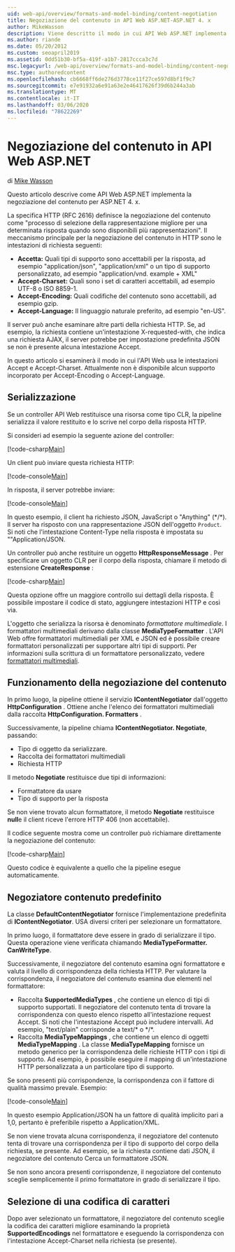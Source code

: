 ```yaml
---
uid: web-api/overview/formats-and-model-binding/content-negotiation
title: Negoziazione del contenuto in API Web ASP.NET-ASP.NET 4. x
author: MikeWasson
description: Viene descritto il modo in cui API Web ASP.NET implementa la negoziazione del contenuto HTTP per ASP.NET 4. x.
ms.author: riande
ms.date: 05/20/2012
ms.custom: seoapril2019
ms.assetid: 0dd51b30-bf5a-419f-a1b7-2817ccca3c7d
msc.legacyurl: /web-api/overview/formats-and-model-binding/content-negotiation
msc.type: authoredcontent
ms.openlocfilehash: cb6668ff6de276d3778ce11f27ce597d8bf1f9c7
ms.sourcegitcommit: e7e91932a6e91a63e2e46417626f39d6b244a3ab
ms.translationtype: MT
ms.contentlocale: it-IT
ms.lasthandoff: 03/06/2020
ms.locfileid: "78622269"
---
```

# <a name="content-negotiation-in-aspnet-web-api"></a>Negoziazione del contenuto in API Web ASP.NET

di [Mike Wasson](https://github.com/MikeWasson)

Questo articolo descrive come API Web ASP.NET implementa la negoziazione del contenuto per ASP.NET 4. x.

La specifica HTTP (RFC 2616) definisce la negoziazione del contenuto come "processo di selezione della rappresentazione migliore per una determinata risposta quando sono disponibili più rappresentazioni". Il meccanismo principale per la negoziazione del contenuto in HTTP sono le intestazioni di richiesta seguenti:

- **Accetta:** Quali tipi di supporto sono accettabili per la risposta, ad esempio "application/json", "application/xml" o un tipo di supporto personalizzato, ad esempio &quot;application/vnd. example + XML&quot;
- **Accept-Charset:** Quali sono i set di caratteri accettabili, ad esempio UTF-8 o ISO 8859-1.
- **Accept-Encoding:** Quali codifiche del contenuto sono accettabili, ad esempio gzip.
- **Accept-Language:** Il linguaggio naturale preferito, ad esempio "en-US".

Il server può anche esaminare altre parti della richiesta HTTP. Se, ad esempio, la richiesta contiene un'intestazione X-requested-with, che indica una richiesta AJAX, il server potrebbe per impostazione predefinita JSON se non è presente alcuna intestazione Accept.

In questo articolo si esaminerà il modo in cui l'API Web usa le intestazioni Accept e Accept-Charset. Attualmente non è disponibile alcun supporto incorporato per Accept-Encoding o Accept-Language.

## <a name="serialization"></a>Serializzazione

Se un controller API Web restituisce una risorsa come tipo CLR, la pipeline serializza il valore restituito e lo scrive nel corpo della risposta HTTP.

Si consideri ad esempio la seguente azione del controller:

[!code-csharp[Main](content-negotiation/samples/sample1.cs)]

Un client può inviare questa richiesta HTTP:

[!code-console[Main](content-negotiation/samples/sample2.cmd)]

In risposta, il server potrebbe inviare:

[!code-console[Main](content-negotiation/samples/sample3.cmd)]

In questo esempio, il client ha richiesto JSON, JavaScript o "Anything" (\*/\*). Il server ha risposto con una rappresentazione JSON dell'oggetto `Product`. Si noti che l'intestazione Content-Type nella risposta è impostata su &quot;&quot;Application/JSON.

Un controller può anche restituire un oggetto **HttpResponseMessage** . Per specificare un oggetto CLR per il corpo della risposta, chiamare il metodo di estensione **CreateResponse** :

[!code-csharp[Main](content-negotiation/samples/sample4.cs)]

Questa opzione offre un maggiore controllo sui dettagli della risposta. È possibile impostare il codice di stato, aggiungere intestazioni HTTP e così via.

L'oggetto che serializza la risorsa è denominato *formattatore multimediale*. I formattatori multimediali derivano dalla classe **MediaTypeFormatter** . L'API Web offre formattatori multimediali per XML e JSON ed è possibile creare formattatori personalizzati per supportare altri tipi di supporti. Per informazioni sulla scrittura di un formattatore personalizzato, vedere [formattatori multimediali](media-formatters.md).

## <a name="how-content-negotiation-works"></a>Funzionamento della negoziazione del contenuto

In primo luogo, la pipeline ottiene il servizio **IContentNegotiator** dall'oggetto **HttpConfiguration** . Ottiene anche l'elenco dei formattatori multimediali dalla raccolta **HttpConfiguration. Formatters** .

Successivamente, la pipeline chiama **IContentNegotiator. Negotiate**, passando:

- Tipo di oggetto da serializzare.
- Raccolta dei formattatori multimediali
- Richiesta HTTP

Il metodo **Negotiate** restituisce due tipi di informazioni:

- Formattatore da usare
- Tipo di supporto per la risposta

Se non viene trovato alcun formattatore, il metodo **Negotiate** restituisce **null**e il client riceve l'errore HTTP 406 (non accettabile).

Il codice seguente mostra come un controller può richiamare direttamente la negoziazione del contenuto:

[!code-csharp[Main](content-negotiation/samples/sample5.cs)]

Questo codice è equivalente a quello che la pipeline esegue automaticamente.

## <a name="default-content-negotiator"></a>Negoziatore contenuto predefinito

La classe **DefaultContentNegotiator** fornisce l'implementazione predefinita di **IContentNegotiator**. USA diversi criteri per selezionare un formattatore.

In primo luogo, il formattatore deve essere in grado di serializzare il tipo. Questa operazione viene verificata chiamando **MediaTypeFormatter. CanWriteType**.

Successivamente, il negoziatore del contenuto esamina ogni formattatore e valuta il livello di corrispondenza della richiesta HTTP. Per valutare la corrispondenza, il negoziatore del contenuto esamina due elementi nel formattatore:

- Raccolta **SupportedMediaTypes** , che contiene un elenco di tipi di supporto supportati. Il negoziatore del contenuto tenta di trovare la corrispondenza con questo elenco rispetto all'intestazione request Accept. Si noti che l'intestazione Accept può includere intervalli. Ad esempio, "text/plain" corrisponde a text/\* o \*/\*.
- Raccolta **MediaTypeMappings** , che contiene un elenco di oggetti **MediaTypeMapping** . La classe **MediaTypeMapping** fornisce un metodo generico per la corrispondenza delle richieste HTTP con i tipi di supporto. Ad esempio, è possibile eseguire il mapping di un'intestazione HTTP personalizzata a un particolare tipo di supporto.

Se sono presenti più corrispondenze, la corrispondenza con il fattore di qualità massimo prevale. Esempio:

[!code-console[Main](content-negotiation/samples/sample6.cmd)]

In questo esempio Application/JSON ha un fattore di qualità implicito pari a 1,0, pertanto è preferibile rispetto a Application/XML.

Se non viene trovata alcuna corrispondenza, il negoziatore del contenuto tenta di trovare una corrispondenza per il tipo di supporto del corpo della richiesta, se presente. Ad esempio, se la richiesta contiene dati JSON, il negoziatore del contenuto Cerca un formattatore JSON.

Se non sono ancora presenti corrispondenze, il negoziatore del contenuto sceglie semplicemente il primo formattatore in grado di serializzare il tipo.

## <a name="selecting-a-character-encoding"></a>Selezione di una codifica di caratteri

Dopo aver selezionato un formattatore, il negoziatore del contenuto sceglie la codifica dei caratteri migliore esaminando la proprietà **SupportedEncodings** nel formattatore e eseguendo la corrispondenza con l'intestazione Accept-Charset nella richiesta (se presente).

